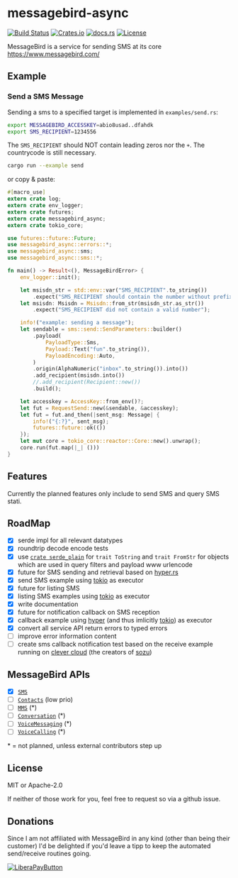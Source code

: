 # messagebird-async

[![Build Status](https://ci.spearow.io/api/v1/teams/main/pipelines/messagebird/jobs/master-validate/badge)](https://ci.spearow.io/teams/main/pipelines/messagebird) [![Crates.io](https://img.shields.io/crates/v/messagebird-async.svg)](https://crates.io/crates/messagebird-async) [![docs.rs](https://docs.rs/messagebird-async/badge.svg)](https://docs.rs/messagebird-async) [![License](https://img.shields.io/crates/l/messagebird-async.svg)](#license)

MessageBird is a service for sending SMS at its core https://www.messagebird.com/

## Example

### Send a SMS Message

Sending a sms to a specified target is implemented in `examples/send.rs`:

```sh
export MESSAGEBIRD_ACCESSKEY=abio8usad..dfahdk
export SMS_RECIPIENT=1234556
```

The `SMS_RECIPIENT` should NOT contain leading zeros nor the `+`. The countrycode is still necessary.

```sh
cargo run --example send
```

or copy & paste:

```rust
#[macro_use]
extern crate log;
extern crate env_logger;
extern crate futures;
extern crate messagebird_async;
extern crate tokio_core;

use futures::future::Future;
use messagebird_async::errors::*;
use messagebird_async::sms;
use messagebird_async::sms::*;

fn main() -> Result<(), MessageBirdError> {
    env_logger::init();

    let msisdn_str = std::env::var("SMS_RECIPIENT".to_string())
        .expect("SMS_RECIPIENT should contain the number without prefix");
    let msisdn: Msisdn = Msisdn::from_str(msisdn_str.as_str())
        .expect("SMS_RECIPIENT did not contain a valid number");

    info!("example: sending a message");
    let sendable = sms::send::SendParameters::builder()
        .payload(
            PayloadType::Sms,
            Payload::Text("fun".to_string()),
            PayloadEncoding::Auto,
        )
        .origin(AlphaNumeric("inbox".to_string()).into())
        .add_recipient(msisdn.into())
        //.add_recipient(Recipient::new())
        .build();

    let accesskey = AccessKey::from_env()?;
    let fut = RequestSend::new(&sendable, &accesskey);
    let fut = fut.and_then(|sent_msg: Message| {
        info!("{:?}", sent_msg);
        futures::future::ok(())
    });
    let mut core = tokio_core::reactor::Core::new().unwrap();
    core.run(fut.map(|_| ()))
}
```

## Features

Currently the planned features only include to send SMS and query SMS stati.


## RoadMap

- [x] serde impl for all relevant datatypes
- [x] roundtrip decode encode tests
- [x] use [`crate serde_plain`](https://docs.rs/serde_plain/0.3.0/serde_plain/) for `trait ToString` and `trait FromStr` for objects which are used in query filters and payload www urlencode
- [x] future for SMS sending and retrieval based on [hyper.rs](https://hyper.rs)
- [x] send SMS example using [tokio](https://tokio.rs) as executor
- [x] future for listing SMS
- [x] listing SMS examples using [tokio](https://tokio.rs) as executor
- [x] write documentation
- [x] future for notification callback on SMS reception
- [x] callback example using [hyper](https://hyper.rs) (and thus imlicitly [tokio](https://tokio.rs)) as executor
- [x] convert all service API return errors to typed errors
- [ ] improve error information content
- [ ] create sms callback notification test based on the receive example running on [clever cloud](clever-cloud.com) (the creators of [sozu](https://www.sozu.io/))

## MessageBird APIs

- [x] [`SMS`](https://rest.messagebird.com/messages)
- [ ] [`Contacts`](https://rest.messagebird.com/contacts) (low prio)
- [ ] [`MMS`](https://rest.messagebird.com/mms) (*)
- [ ] [`Conversation`](https://developers.messagebird.com/docs/conversations) (*)
- [ ] [`VoiceMessaging`](https://developers.messagebird.com/docs/voice-messaging) (*)
- [ ] [`VoiceCalling`](https://developers.messagebird.com/docs/voice) (*)

\* = not planned, unless external contributors step up

## License

MIT or Apache-2.0

If neither of those work for you, feel free to request so via a github issue.

## Donations

Since I am not affiliated with MessageBird in any kind (other than being their customer)
I'd be delighted if you'd leave a tipp to keep the automated send/receive routines going.

[![LiberaPayButton](https://liberapay.com/assets/widgets/donate.svg)](https://liberapay.com/drahnr/donate)
